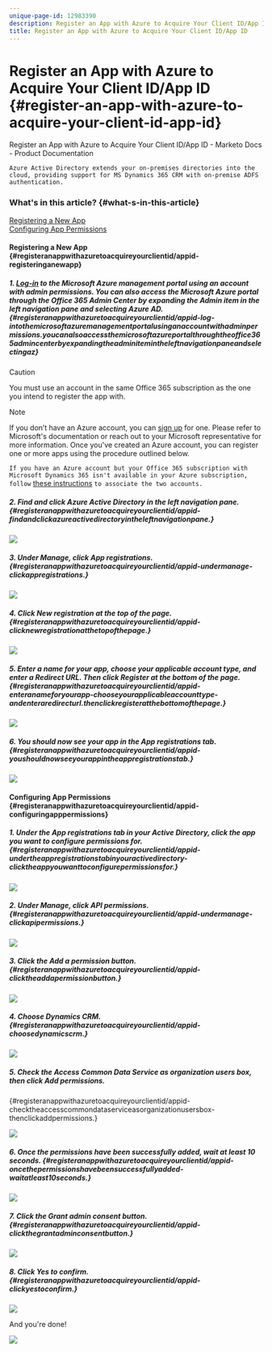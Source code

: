 ```yaml
---
unique-page-id: 12983390
description: Register an App with Azure to Acquire Your Client ID/App ID - Marketo Docs - Product Documentation
title: Register an App with Azure to Acquire Your Client ID/App ID
---
```


# Register an App with Azure to Acquire Your Client ID/App ID {#register-an-app-with-azure-to-acquire-your-client-id-app-id}

Register an App with Azure to Acquire Your Client ID/App ID - Marketo Docs - Product Documentation

`Azure Active Directory extends your on-premises directories into the cloud, providing support for MS Dynamics 365 CRM with on-premise ADFS authentication.`

### What's in this article? {#what-s-in-this-article}

[Registering a New App](#registeranappwithazuretoacquireyourclientid/appid-registeringanewapp)  
[Configuring App Permissions](#registeranappwithazuretoacquireyourclientid/appid-configuringapppermissions)

#### Registering a New App {#registeranappwithazuretoacquireyourclientid/appid-registeringanewapp}

##### 1. [Log-in](http://manage.windowsazure.com/) to the Microsoft Azure management portal using an account with admin permissions. You can also access the Microsoft Azure portal through the Office 365 Admin Center by expanding the Admin item in the left navigation pane and selecting Azure AD. {#registeranappwithazuretoacquireyourclientid/appid-log-intothemicrosoftazuremanagementportalusinganaccountwithadminpermissions.youcanalsoaccessthemicrosoftazureportalthroughtheoffice365admincenterbyexpandingtheadminitemintheleftnavigationpaneandselectingaz}

>[!CAUTION]
>
>You must use an account in the same Office 365 subscription as the one you intend to register the app with.

>[!NOTE]
>
>If you don’t have an Azure account, you can [sign up](https://azure.microsoft.com/en-us/free/) for one. Please refer to Microsoft's documentation or reach out to your Microsoft representative for more information. Once you've created an Azure account, you can register one or more apps using the procedure outlined below.
>
>`If you have an Azure account but your Office 365 subscription with Microsoft Dynamics 365 isn't available in your Azure subscription, follow` [these instructions](https://msdn.microsoft.com/office/office365/howto/setup-development-environment#bk_CreateAzureSubscription) `to associate the two accounts.`

##### 2. Find and click Azure Active Directory in the left navigation pane. {#registeranappwithazuretoacquireyourclientid/appid-findandclickazureactivedirectoryintheleftnavigationpane.}

![](assets/two.png)

##### 3. Under Manage, click App registrations. {#registeranappwithazuretoacquireyourclientid/appid-undermanage-clickappregistrations.}

![](assets/three.png)

##### 4. Click New registration at the top of the page. {#registeranappwithazuretoacquireyourclientid/appid-clicknewregistrationatthetopofthepage.}

![](assets/four.png)

##### 5. Enter a name for your app, choose your applicable account type, and enter a Redirect URL. Then click Register at the bottom of the page. {#registeranappwithazuretoacquireyourclientid/appid-enteranameforyourapp-chooseyourapplicableaccounttype-andenteraredirecturl.thenclickregisteratthebottomofthepage.}

![](assets/five.png)

##### 6. You should now see your app in the App registrations tab. {#registeranappwithazuretoacquireyourclientid/appid-youshouldnowseeyourappintheappregistrationstab.}

![](assets/six.png)

#### Configuring App Permissions {#registeranappwithazuretoacquireyourclientid/appid-configuringapppermissions}

##### 1. Under the App registrations tab in your Active Directory, click the app you want to configure permissions for. {#registeranappwithazuretoacquireyourclientid/appid-undertheappregistrationstabinyouractivedirectory-clicktheappyouwanttoconfigurepermissionsfor.}

![](assets/seven.png)

##### 2. Under Manage, click API permissions. {#registeranappwithazuretoacquireyourclientid/appid-undermanage-clickapipermissions.}

![](assets/eight.png)

##### 3. Click the Add a permission button. {#registeranappwithazuretoacquireyourclientid/appid-clicktheaddapermissionbutton.}

![](assets/nine.png)

##### 4. Choose Dynamics CRM. {#registeranappwithazuretoacquireyourclientid/appid-choosedynamicscrm.}

![](assets/ten.png)

##### 5. Check the Access Common Data Service as organization users box, then click Add permissions.  
{#registeranappwithazuretoacquireyourclientid/appid-checktheaccesscommondataserviceasorganizationusersbox-thenclickaddpermissions.}

![](assets/eleven.png)

##### 6. Once the permissions have been successfully added, wait at least 10 seconds. {#registeranappwithazuretoacquireyourclientid/appid-oncethepermissionshavebeensuccessfullyadded-waitatleast10seconds.}

![](assets/twelve.png)

##### 7. Click the Grant admin consent button. {#registeranappwithazuretoacquireyourclientid/appid-clickthegrantadminconsentbutton.}

![](assets/thirteen.png)

##### 8. Click Yes to confirm. {#registeranappwithazuretoacquireyourclientid/appid-clickyestoconfirm.}

![](assets/fourteen.png)

And you're done!

![](assets/fifteen.png)


